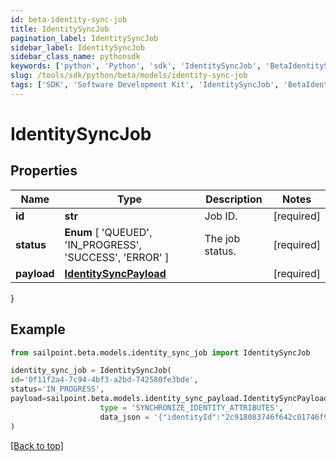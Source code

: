 ```yaml
---
id: beta-identity-sync-job
title: IdentitySyncJob
pagination_label: IdentitySyncJob
sidebar_label: IdentitySyncJob
sidebar_class_name: pythonsdk
keywords: ['python', 'Python', 'sdk', 'IdentitySyncJob', 'BetaIdentitySyncJob'] 
slug: /tools/sdk/python/beta/models/identity-sync-job
tags: ['SDK', 'Software Development Kit', 'IdentitySyncJob', 'BetaIdentitySyncJob']
---
```


# IdentitySyncJob


## Properties

Name | Type | Description | Notes
------------ | ------------- | ------------- | -------------
**id** | **str** | Job ID. | [required]
**status** |  **Enum** [  'QUEUED',    'IN_PROGRESS',    'SUCCESS',    'ERROR' ] | The job status. | [required]
**payload** | [**IdentitySyncPayload**](identity-sync-payload) |  | [required]
}

## Example

```python
from sailpoint.beta.models.identity_sync_job import IdentitySyncJob

identity_sync_job = IdentitySyncJob(
id='0f11f2a4-7c94-4bf3-a2bd-742580fe3bde',
status='IN_PROGRESS',
payload=sailpoint.beta.models.identity_sync_payload.IdentitySyncPayload(
                    type = 'SYNCHRONIZE_IDENTITY_ATTRIBUTES', 
                    data_json = '{"identityId":"2c918083746f642c01746f990884012a"}', )
)

```
[[Back to top]](#) 

